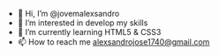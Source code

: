 - 👋 Hi, I’m @jovemalexsandro
- 👀 I’m interested in develop my skills
- 🌱 I’m currently learning HTML5 & CSS3
- 📫 How to reach me alexsandrojose1740@gmail.com

<!---
youngalexsandro/youngalexsandro is a ✨ special ✨ repository because its `README.md` (this file) appears on your GitHub profile.
You can click the Preview link to take a look at your changes.
--->
